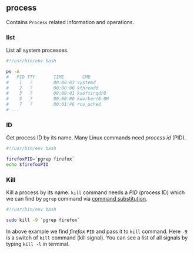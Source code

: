 ## process

Contains `Process` related information and operations.

### list

List all system processes.

```bash
#!/usr/bin/env bash

ps -A
#   PID TTY       TIME       CMD
#    1   ?        00:00:03 systemd
#    2   ?        00:00:00 kthreadd
#    3   ?        00:00:01 ksoftirqd/0
#    5   ?        00:00:00 kworker/0:0H
#    7   ?        00:01:46 rcu_sched
# ...
```

### ID

Get process ID by its name. Many Linux commands need *process id* (PID).

```bash
#!/usr/bin/env bash

firefoxPID=`pgrep firefox`
echo $firefoxPID
```

### Kill

Kill a process by its name. `kill` command needs a *PID* (process ID) which we can find by `pgrep` command via [command substitution](#command-substitution).

```bash
#!/usr/bin/env bash

sudo kill -9 `pgrep firefox`
```

In above example we find *firefox* `PID` and pass it to `kill` command. Here `-9` is a switch of `kill` command (kill signal). You can see a list of all signals by typing `kill -l` in terminal.
